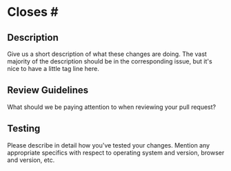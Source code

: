 # Closes #<insert issue number here>

## Description
Give us a short description of what these changes are doing.  The vast majority of the description should be in the corresponding issue, but it's nice to have a little tag line here.

## Review Guidelines
What should we be paying attention to when reviewing your pull request?

## Testing
Please describe in detail how you've tested your changes.  Mention any appropriate specifics with respect to operating system and version, browser and version, etc.

